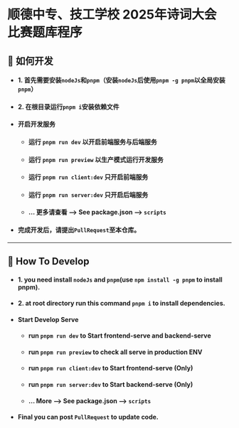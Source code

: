 # 顺德中专、技工学校 2025年诗词大会 比赛题库程序


## 🚀 如何开发
- #### 1. 首先需要安装`nodeJs`和`pnpm`（安装`nodeJs`后使用`pnpm -g pnpm`以全局安装`pnpm`）
- #### 2. 在根目录运行`pnpm i`安装依赖文件
- #### 开启开发服务
  - #### 运行 `pnpm run dev` 以开启前端服务与后端服务
  - #### 运行 `pnpm run preview` 以生产模式运行开发服务
  - #### 运行 `pnpm run client:dev` 只开启前端服务
  - #### 运行 `pnpm run server:dev` 只开启后端服务
  - #### ... 更多请查看 --> See package.json --> `scripts`
- #### 完成开发后，请提出`PullRequest`至本仓库。

---

## 🚀 How To Develop
- #### 1. you need install `nodeJs` and `pnpm`(use `npm install -g pnpm` to install pnpm).
- #### 2. at root directory run this command `pnpm i` to install dependencies.
- #### Start Develop Serve
  - #### run `pnpm run dev` to Start frontend-serve and backend-serve
  - #### run `pnpm run preview` to check all serve in production ENV
  - #### run `pnpm run client:dev` to Start frontend-serve (Only)
  - #### run `pnpm run server:dev` to Start backend-serve (Only)
  - #### ... More --> See package.json --> `scripts`
- #### Final you can post `PullRequest` to update code.
